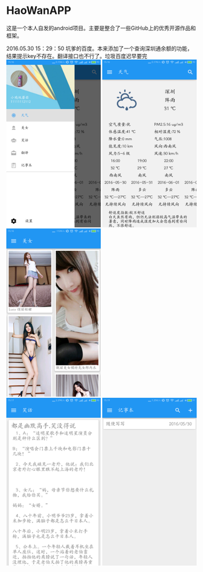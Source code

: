 # HaoWanAPP
这是一个本人自发的android项目。主要是整合了一些GitHub上的优秀开源作品和框架。

2016.05.30 15：29：50
坑爹的百度。本来添加了一个查询深圳通余额的功能，结果提示key不存在。翻译接口也不行了。垃圾百度迟早要完
<br>
<img src="https://github.com/zhoujia456888/HaoWanAPP/blob/master/png/device-2016-05-30-151611.png" alt="Drawing" width="250px" />
<img src="https://github.com/zhoujia456888/HaoWanAPP/blob/master/png/device-2016-05-30-151637.png" alt="Drawing" width="250px" />
<img src="https://github.com/zhoujia456888/HaoWanAPP/blob/master/png/device-2016-05-30-151657.png" alt="Drawing" width="250px" />
<br>
<img src="https://github.com/zhoujia456888/HaoWanAPP/blob/master/png/device-2016-05-30-151707.png" alt="Drawing" width="250px" />
<img src="https://github.com/zhoujia456888/HaoWanAPP/blob/master/png/device-2016-05-30-151956.png" alt="Drawing" width="250px" />